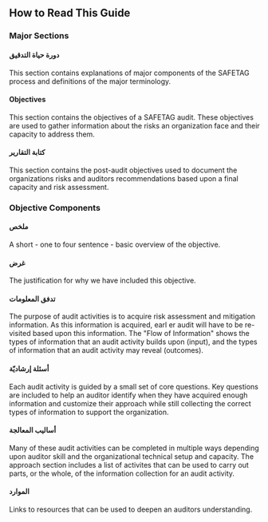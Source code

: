 ## How to Read This Guide

### Major Sections

#### دورة حياة التدقيق

This section contains explanations of major components of the SAFETAG process and definitions of the major terminology.

#### Objectives

This section contains the objectives of a SAFETAG audit. These objectives are used to gather information about the risks an organization face and their capacity to address them.

#### كتابة التقارير

This section contains the post-audit objectives used to document the organizations risks and auditors recommendations based upon a final capacity and risk assessment.

### Objective Components

#### ملخص

A short - one to four sentence - basic overview of the objective.

#### غرض

The justification for why we have included this objective.

#### تدفق المعلومات

The purpose of audit activities is to acquire risk assessment and mitigation information. As this information is acquired, earl er audit will have to be re-visited based upon this information. The "Flow of Information" shows the types of information that an audit activity builds upon (input), and the types of information that an audit activity may reveal (outcomes).

#### أسئلة إرشاديّة

Each audit activity is guided by a small set of core questions. Key questions are included to help an auditor identify when they have acquired enough information and customize their approach while still collecting the correct types of information to support the organization.

#### أساليب المعالجة 

Many of these audit activities can be completed in multiple ways depending upon auditor skill and the organizational technical setup and capacity. The approach section includes a list of activites that can be used to carry out parts, or the whole, of the information collection for an audit activity.

#### الموارد

Links to resources that can be used to deepen an auditors understanding.
